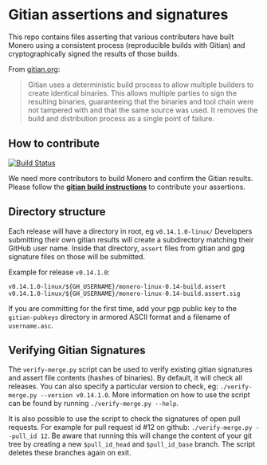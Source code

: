 # Gitian assertions and signatures

This repo contains files asserting that various contributers have built Monero using a consistent process (reproducible builds with Gitian) and cryptographically signed the results of those builds.

From [gitian.org](https://gitian.org/):

> Gitian uses a deterministic build process to allow multiple builders to create identical binaries. This allows multiple parties to sign the resulting binaries, guaranteeing that the binaries and tool chain were not tampered with and that the same source was used. It removes the build and distribution process as a single point of failure.

## How to contribute

[<img alt="Build Status" src="https://travis-ci.org/monero-project/gitian.sigs.svg?branch=master">](https://travis-ci.org/monero-project/gitian.sigs)

We need more contributors to build Monero and confirm the Gitian results.
Please follow the **[gitian build instructions](https://github.com/monero-project/monero/blob/master/README.md)** to contribute your assertions.

## Directory structure

Each release will have a directory in root, eg `v0.14.1.0-linux/`
Developers submitting their own gitian results will create a subdirectory matching their GitHub user name.  Inside that directory, `assert` files from gitian and gpg signature files on those will be submitted.

Example for release `v0.14.1.0`:

```
v0.14.1.0-linux/${GH_USERNAME}/monero-linux-0.14-build.assert
v0.14.1.0-linux/${GH_USERNAME}/monero-linux-0.14-build.assert.sig
```

If you are committing for the first time, add your pgp public key to the `gitian-pubkeys` directory in armored ASCII format and a filename of `username.asc`.

## Verifying Gitian Signatures

The `verify-merge.py` script can be used to verify existing gitian signatures and assert file contents (hashes of binaries).  By default, it will check all releases. You can also specify a particular version to check, eg: `./verify-merge.py --version v0.14.1.0`. More information on how to use the script can be found by running `./verify-merge.py --help`.

It is also possible to use the script to check the signatures of open pull requests. For example for pull request id #12 on github: `./verify-merge.py --pull_id 12`. Be aware that running this will change the content of your git tree by creating a new `$pull_id_head` and `$pull_id_base` branch. The script deletes these branches again on exit.
